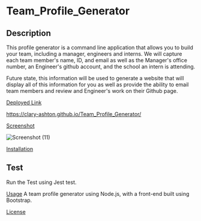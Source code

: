 # Team_Profile_Generator

## Description

This profile generator is a command line application that allows you to build your team, including a manager, engineers and interns. We will capture each team member's name, ID, and email as well as the Manager's office number, an Engineer's github account, and the school an intern is attending.

Future state, this information will be used to generate a website that will display all of this information for you as well as provide the ability to email team members and review and Engineer's work on their Github page.


[Deployed Link](#deployedlink)

https://clary-ashton.github.io/Team_Profile_Generator/



[Screenshot](#screenshot)

![Screenshot (11)](https://user-images.githubusercontent.com/78886789/149640176-364bdbec-2aa0-4944-bde4-d243f501fda9.png)


[Installation](#installation)

## Test

Run the Test using Jest test.

[Usage](#usage)
A team profile generator using Node.js, with a front-end built using Bootstrap.

[License](#license)



